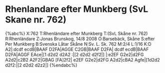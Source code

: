 # Rhenlandare efter Munkberg (SvL Skane nr. 762)

{%abc%}
X:762
T:Rhenländare efter Munkberg 
T:(SvL Skåne nr. 762)
R:Rhenländare
Z:Jonas Brunskog, 14/8 2008
O:Barsebäck, Skåne
S:efter Per Munkberg
B:Svenska Låtar Skåne
N:Sv. L. Sk. 762
M:2/4
L:1/16
K:D
A2|:dcdf ecdB|BAAF D2FA|AGGE C2GB|BAAF D2FA|
dcdf ecdB|BAAF D2FA|AGGF EAce|[1 d2d2 d2A2 :|[2 d2d2 d2f2|]
|:e2EF G2e2|d2FG A2d2|c2B2 A2F2|GBAG [FA]2f2|
e2EF G2e2|d2FG A2d2|cBA2 Agfe|[1d2d2 d2f2:|[2 d2d2 d2z2|]
{%endabc%}

